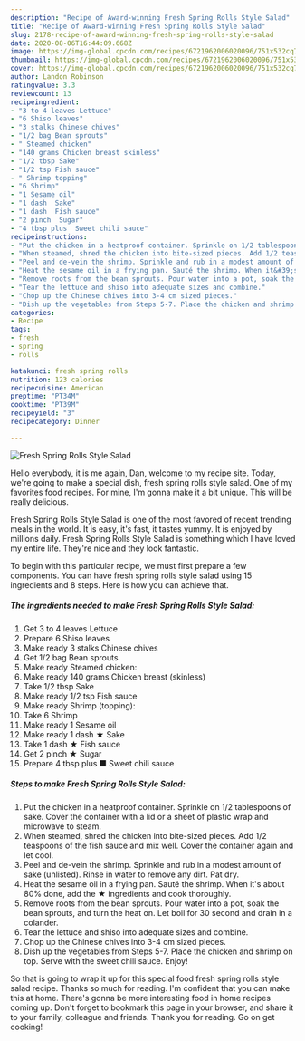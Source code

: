 ```yaml
---
description: "Recipe of Award-winning Fresh Spring Rolls Style Salad"
title: "Recipe of Award-winning Fresh Spring Rolls Style Salad"
slug: 2178-recipe-of-award-winning-fresh-spring-rolls-style-salad
date: 2020-08-06T16:44:09.668Z
image: https://img-global.cpcdn.com/recipes/6721962006020096/751x532cq70/fresh-spring-rolls-style-salad-recipe-main-photo.jpg
thumbnail: https://img-global.cpcdn.com/recipes/6721962006020096/751x532cq70/fresh-spring-rolls-style-salad-recipe-main-photo.jpg
cover: https://img-global.cpcdn.com/recipes/6721962006020096/751x532cq70/fresh-spring-rolls-style-salad-recipe-main-photo.jpg
author: Landon Robinson
ratingvalue: 3.3
reviewcount: 13
recipeingredient:
- "3 to 4 leaves Lettuce"
- "6 Shiso leaves"
- "3 stalks Chinese chives"
- "1/2 bag Bean sprouts"
- " Steamed chicken"
- "140 grams Chicken breast skinless"
- "1/2 tbsp Sake"
- "1/2 tsp Fish sauce"
- " Shrimp topping"
- "6 Shrimp"
- "1 Sesame oil"
- "1 dash  Sake"
- "1 dash  Fish sauce"
- "2 pinch  Sugar"
- "4 tbsp plus  Sweet chili sauce"
recipeinstructions:
- "Put the chicken in a heatproof container. Sprinkle on 1/2 tablespoons of sake. Cover the container with a lid or a sheet of plastic wrap and microwave to steam."
- "When steamed, shred the chicken into bite-sized pieces. Add 1/2 teaspoons of the fish sauce and mix well. Cover the container again and let cool."
- "Peel and de-vein the shrimp. Sprinkle and rub in a modest amount of sake (unlisted). Rinse in water to remove any dirt. Pat dry."
- "Heat the sesame oil in a frying pan. Sauté the shrimp. When it&#39;s about 80% done, add the ★ ingredients and cook thoroughly."
- "Remove roots from the bean sprouts. Pour water into a pot, soak the bean sprouts, and turn the heat on. Let boil for 30 second and drain in a colander."
- "Tear the lettuce and shiso into adequate sizes and combine."
- "Chop up the Chinese chives into 3-4 cm sized pieces."
- "Dish up the vegetables from Steps 5-7. Place the chicken and shrimp on top. Serve with the sweet chili sauce. Enjoy!"
categories:
- Recipe
tags:
- fresh
- spring
- rolls

katakunci: fresh spring rolls 
nutrition: 123 calories
recipecuisine: American
preptime: "PT34M"
cooktime: "PT39M"
recipeyield: "3"
recipecategory: Dinner

---
```



![Fresh Spring Rolls Style Salad](https://img-global.cpcdn.com/recipes/6721962006020096/751x532cq70/fresh-spring-rolls-style-salad-recipe-main-photo.jpg)

Hello everybody, it is me again, Dan, welcome to my recipe site. Today, we're going to make a special dish, fresh spring rolls style salad. One of my favorites food recipes. For mine, I'm gonna make it a bit unique. This will be really delicious.



Fresh Spring Rolls Style Salad is one of the most favored of recent trending meals in the world. It is easy, it's fast, it tastes yummy. It is enjoyed by millions daily. Fresh Spring Rolls Style Salad is something which I have loved my entire life. They're nice and they look fantastic.


To begin with this particular recipe, we must first prepare a few components. You can have fresh spring rolls style salad using 15 ingredients and 8 steps. Here is how you can achieve that.

<!--inarticleads1-->

##### The ingredients needed to make Fresh Spring Rolls Style Salad:

1. Get 3 to 4 leaves Lettuce
1. Prepare 6 Shiso leaves
1. Make ready 3 stalks Chinese chives
1. Get 1/2 bag Bean sprouts
1. Make ready  Steamed chicken:
1. Make ready 140 grams Chicken breast (skinless)
1. Take 1/2 tbsp Sake
1. Make ready 1/2 tsp Fish sauce
1. Make ready  Shrimp (topping):
1. Take 6 Shrimp
1. Make ready 1 Sesame oil
1. Make ready 1 dash ★ Sake
1. Take 1 dash ★ Fish sauce
1. Get 2 pinch ★ Sugar
1. Prepare 4 tbsp plus ■ Sweet chili sauce




<!--inarticleads2-->

##### Steps to make Fresh Spring Rolls Style Salad:

1. Put the chicken in a heatproof container. Sprinkle on 1/2 tablespoons of sake. Cover the container with a lid or a sheet of plastic wrap and microwave to steam.
1. When steamed, shred the chicken into bite-sized pieces. Add 1/2 teaspoons of the fish sauce and mix well. Cover the container again and let cool.
1. Peel and de-vein the shrimp. Sprinkle and rub in a modest amount of sake (unlisted). Rinse in water to remove any dirt. Pat dry.
1. Heat the sesame oil in a frying pan. Sauté the shrimp. When it&#39;s about 80% done, add the ★ ingredients and cook thoroughly.
1. Remove roots from the bean sprouts. Pour water into a pot, soak the bean sprouts, and turn the heat on. Let boil for 30 second and drain in a colander.
1. Tear the lettuce and shiso into adequate sizes and combine.
1. Chop up the Chinese chives into 3-4 cm sized pieces.
1. Dish up the vegetables from Steps 5-7. Place the chicken and shrimp on top. Serve with the sweet chili sauce. Enjoy!




So that is going to wrap it up for this special food fresh spring rolls style salad recipe. Thanks so much for reading. I'm confident that you can make this at home. There's gonna be more interesting food in home recipes coming up. Don't forget to bookmark this page in your browser, and share it to your family, colleague and friends. Thank you for reading. Go on get cooking!
